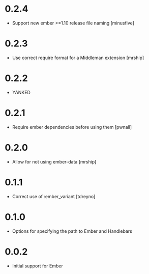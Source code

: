 0.2.4
===

* Support new ember >=1.10 release file naming [minusfive]

0.2.3
===

* Use correct require format for a Middleman extension [mrship]

0.2.2
===

* YANKED

0.2.1
===

* Require ember dependencies before using them [pwnall]

0.2.0
===

* Allow for not using ember-data [mrship]

0.1.1
===

* Correct use of :ember_variant [tdreyno]

0.1.0
===

* Options for specifying the path to Ember and Handlebars

0.0.2
===

* Initial support for Ember
